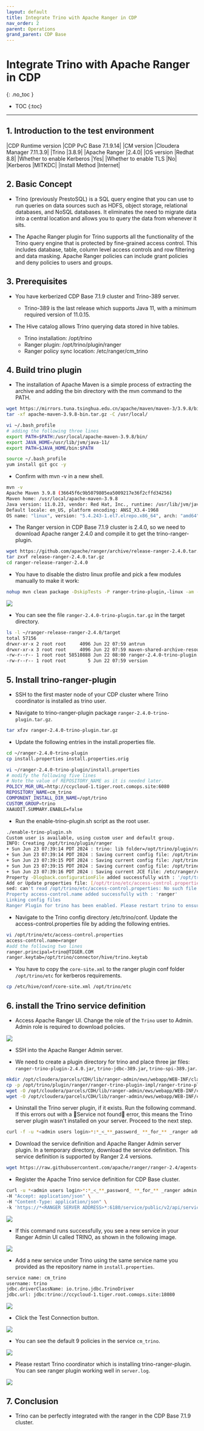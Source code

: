 ```yaml
---
layout: default
title: Integrate Trino with Apache Ranger in CDP
nav_order: 2
parent: Operations
grand_parent: CDP Base
---
```


# Integrate Trino with Apache Ranger in CDP
{: .no_toc }

- TOC
{:toc}

---

## 1. Introduction to the test environment

|CDP Runtime version |CDP PvC Base 7.1.9.14|
|CM version |Cloudera Manager 7.11.3.9|
|Trino |3.8.9|
|Apache Ranger |2.4.0|
|OS version |Redhat 8.8|
|Whether to enable Kerberos |Yes|
|Whether to enable TLS |No|
|Kerberos |MITKDC|
|Install Method |Internet|

## 2. Basic Concept

- Trino (previously PrestoSQL) is a SQL query engine that you can use to run queries on data sources such as HDFS, object storage, relational databases, and NoSQL databases. It eliminates the need to migrate data into a central location and allows you to query the data from whenever it sits.

- The Apache Ranger plugin for Trino supports all the functionality of the Trino query engine that is protected by fine-grained access control. This includes database, table, column level access controls and row filtering and data masking. Apache Ranger policies can include grant policies and deny policies to users and groups. 

## 3. Prerequisites

- You have kerberized CDP Base 7.1.9 cluster and Trino-389 server.
    - Trino-389 is the last release which supports Java 11, with a minimum required version of 11.0.15. 

- The Hive catalog allows Trino querying data stored in hive tables.
    - Trino installation: /opt/trino
    - Ranger plugin: /opt/trino/plugin/ranger 
    - Ranger policy sync location: /etc/ranger/cm_trino

## 4. Build trino plugin

- The installation of Apache Maven is a simple process of extracting the archive and adding the bin directory with the mvn command to the PATH.
```bash
wget https://mirrors.tuna.tsinghua.edu.cn/apache/maven/maven-3/3.9.8/binaries/apache-maven-3.9.8-bin.tar.gz --no-check-certificate
tar -xf apache-maven-3.9.8-bin.tar.gz -C /usr/local/  

vi ~/.bash_profile
# adding the following three lines
export PATH=$PATH:/usr/local/apache-maven-3.9.8/bin/
export JAVA_HOME=/usr/lib/jvm/java-11/
export PATH=$JAVA_HOME/bin:$PATH

source ~/.bash_profile
yum install git gcc -y  
```

- Confirm with mvn -v in a new shell.
```bash
mvn -v
Apache Maven 3.9.8 (36645f6c9b5079805ea5009217e36f2cffd34256)
Maven home: /usr/local/apache-maven-3.9.8
Java version: 11.0.23, vendor: Red Hat, Inc., runtime: /usr/lib/jvm/java-11-openjdk-11.0.23.0.9-3.el8.x86_64
Default locale: en_US, platform encoding: ANSI_X3.4-1968
OS name: "linux", version: "5.4.243-1.el7.elrepo.x86_64", arch: "amd64", family: "unix"
```

- The Ranger version in CDP Base 7.1.9 cluster is 2.4.0, so we need to download Apache ranger 2.4.0 and compile it to get the trino-ranger-plugin.
```bash
wget https://github.com/apache/ranger/archive/release-ranger-2.4.0.tar.gz
tar zxvf release-ranger-2.4.0.tar.gz
cd ranger-release-ranger-2.4.0
```

- You have to disable the distro linux profile and pick a few modules manually to make it work:
```bash
nohup mvn clean package -DskipTests -P ranger-trino-plugin,-linux -am -pl distro,plugin-trino,ranger-trino-plugin-shim,agents-installer,credentialbuilder
```

![](../../assets/images/base/trino01.png)

- You can see the file `ranger-2.4.0-trino-plugin.tar.gz` in the target directory.
```bash
ls -l ~/ranger-release-ranger-2.4.0/target
total 57156
drwxr-xr-x 2 root root     4096 Jun 22 07:59 antrun
drwxr-xr-x 3 root root     4096 Jun 22 07:59 maven-shared-archive-resources
-rw-r--r-- 1 root root 58510888 Jun 22 08:00 ranger-2.4.0-trino-plugin.tar.gz
-rw-r--r-- 1 root root        5 Jun 22 07:59 version
```


## 5. Install trino-ranger-plugin

- SSH to the first master node of your CDP cluster where Trino coordinator is installed as trino user.

- Navigate to trino-ranger-plugin package `ranger-2.4.0-trino-plugin.tar.gz`.
```bash
tar xfzv ranger-2.4.0-trino-plugin.tar.gz
```

- Update the following entries in the install.properties file.
```bash
cd ~/ranger-2.4.0-trino-plugin
cp install.properties install.properties.orig

vi ~/ranger-2.4.0-trino-plugin/install.properties
# modify the following five lines
# Note the value of REPOSITORY_NAME as it is needed later.
POLICY_MGR_URL=http://ccycloud-1.tiger.root.comops.site:6080
REPOSITORY_NAME=cm_trino
COMPONENT_INSTALL_DIR_NAME=/opt/trino
CUSTOM_GROUP=trino
XAAUDIT.SUMMARY.ENABLE=false
```

- Run the enable-trino-plugin.sh script as the root user.
```bash
./enable-trino-plugin.sh
Custom user is available, using custom user and default group.
INFO: Creating /opt/trino/plugin/ranger
+ Sun Jun 23 07:39:14 PDT 2024 : trino: lib folder=/opt/trino/plugin/ranger conf folder=/opt/trino/etc
+ Sun Jun 23 07:39:14 PDT 2024 : Saving current config file: /opt/trino/etc/ranger-policymgr-ssl.xml to /opt/trino/etc/.ranger-policymgr-ssl.xml.20240623-073914 ...
+ Sun Jun 23 07:39:15 PDT 2024 : Saving current config file: /opt/trino/etc/ranger-trino-audit.xml to /opt/trino/etc/.ranger-trino-audit.xml.20240623-073914 ...
+ Sun Jun 23 07:39:15 PDT 2024 : Saving current config file: /opt/trino/etc/ranger-trino-security.xml to /opt/trino/etc/.ranger-trino-security.xml.20240623-073914 ...
+ Sun Jun 23 07:39:16 PDT 2024 : Saving current JCE file: /etc/ranger/cm_trino/cred.jceks to /etc/ranger/cm_trino/.cred.jceks.20240623073916 ...
Property -Dlogback.configurationFile added successfully with : '/opt/trino/etc/trino-ranger-plugin-logback.xml'
Add or Update properties file: [/opt/trino/etc/access-control.properties] ...
sed: can't read /opt/trino/etc/access-control.properties: No such file or directory
Property access-control.name added successfully with : 'ranger'
Linking config files
Ranger Plugin for trino has been enabled. Please restart trino to ensure that changes are effective.
```

- Navigate to the Trino config directory /etc/trino/conf. Update the access-control.properties file by adding the following entries.
```bash
vi /opt/trino/etc/access-control.properties
access-control.name=ranger
#add the following two lines
ranger.principal=trino@TIGER.COM
ranger.keytab=/opt/trino/connector/hive/trino.keytab
```

- You have to copy the `core-site.xml` to the ranger plugin conf folder `/opt/trino/etc` for kerberos requirements.
```bash
cp /etc/hive/conf/core-site.xml /opt/trino/etc
```

## 6. install the Trino service definition

- Access Apache Ranger UI. Change the role of the `Trino` user to Admin. Admin role is required to download policies.

![](../../assets/images/base/trino07.png)

- SSH into the Apache Ranger Admin server. 

- We need to create a plugin directory for trino and place three jar files: `ranger-trino-plugin-2.4.0.jar`, `trino-jdbc-389.jar`, `trino-spi-389.jar`.
```bash
mkdir /opt/cloudera/parcels/CDH/lib/ranger-admin/ews/webapp/WEB-INF/classes/ranger-plugins/trino
cp -p /opt/trino/plugin/ranger/ranger-trino-plugin-impl/ranger-trino-plugin-2.4.0.jar /opt/cloudera/parcels/CDH/lib/ranger-admin/ews/webapp/WEB-INF/classes/ranger-plugins/trino/
wget -O /opt/cloudera/parcels/CDH/lib/ranger-admin/ews/webapp/WEB-INF/classes/ranger-plugins/trino/trino-jdbc-389.jar https://repo1.maven.org/maven2/io/trino/trino-jdbc/389/trino-jdbc-389.jar
wget -O /opt/cloudera/parcels/CDH/lib/ranger-admin/ews/webapp/WEB-INF/classes/ranger-plugins/trino/trino-spi-389.jar https://repo1.maven.org/maven2/io/trino/trino-spi/389/trino-spi-389.jar
```

- Uninstall the Trino server plugin, if it exists. Run the following command. If this errors out with a Service not found error, this means the Trino server plugin wasn't installed on your server. Proceed to the next step.
```bash
curl -f -u *<admin users login>*:*_<_**_password_ **_for_** _ranger admin user_**_>_* -X DELETE -k 'https://*<RANGER SERVER ADDRESS>*:6182/service/public/v2/api/servicedef/name/trino'
```

- Download the service definition and Apache Ranger Admin server plugin. In a temporary directory, download the service definition. This service definition is supported by Ranger 2.4 versions.
```bash
wget https://raw.githubusercontent.com/apache/ranger/ranger-2.4/agents-common/src/main/resources/service-defs/ranger-servicedef-trino.json
```

- Register the Apache Trino service definition for CDP Base cluster.
```bash
curl -u *<admin users login>*:*_<_**_password_ **_for_** _ranger admin user_**_>_* -X POST -d @ranger-servicedef-trino.json \
-H "Accept: application/json" \
-H "Content-Type: application/json" \
-k 'https://*<RANGER SERVER ADDRESS>*:6180/service/public/v2/api/servicedef'
```

![](../../assets/images/base/trino02.png)

- If this command runs successfully, you see a new service in your Ranger Admin UI called TRINO, as shown in the following image.

![](../../assets/images/base/trino03.png)

- Add a new service under Trino using the same service name you provided as the repository name in `install.properties`.
```bash
service name: cm_trino
username: trino
jdbc.driverClassName: io.trino.jdbc.TrinoDriver
jdbc.url: jdbc:trino://ccycloud-1.tiger.root.comops.site:18080
```

![](../../assets/images/base/trino04.png)

- Click the Test Connection button.

![](../../assets/images/base/trino05.png)

- You can see the default 9 policies in the service `cm_trino`.

![](../../assets/images/base/trino08.png)

- Please restart Trino coordinator which is installing trino-ranger-plugin. You can see ranger plugin working well in `server.log`.

![](../../assets/images/base/trino06.png)


## 7. Conclusion

- Trino can be perfectly integrated with the ranger in the CDP Base 7.1.9 cluster.

